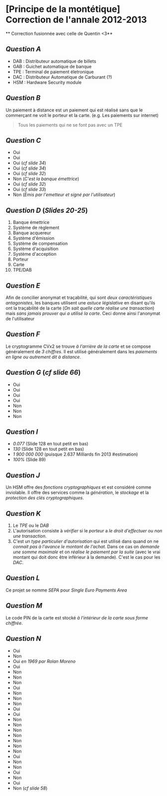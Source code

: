 # [Principe de la montétique] Correction de l'annale 2012-2013
** Correction fusionnée avec celle de Quentin <3**

## _Question A_
* DAB : Distributeur automatique de billets
* GAB : Guichet automatique de banque
* TPE : Terminal de paiement életronique
* DAC : Distributeur Automatique de Carburant (?)
* HSM : Hardware Security module

## _Question B_
Un paiement à distance est un paiement qui est réalisé sans que le commerçant ne voit le porteur et la carte. (e.g. Les paiements sur internet)
> Tous les paiements qui ne se font pas avec un TPE

## _Question C_
* Oui
* Oui
* Oui (*cf slide 34*)
* Oui (*cf slide 34*)
* Oui (*cf slide 32*)
* Non (*C'est la banque émettrice*)
* Oui (*cf slide 32*)
* Oui (*cf slide 33*)
* Non (*Emis par l'emetteur et signé par l'utilisateur*)

## _Question D_ (*Slides 20-25*)
1. Banque émettrice
2. Système de règlement
3. Banque acquereur
4. Système d'émission
5. Système de compensation
6. Système d'acquisition
7. Système d'acception
8. Porteur
9. Carte
10. TPE/DAB

## _Question E_
Afin de concilier anonymat et traçabilité, qui sont *deux caractéristiques antagonistes*, les banques utilisent une *astuce législative* en disant qu'ils ont la traçabilité de la carte (*On sait quelle carte réalise une transaction*) mais *sans jamais prouver qui a utilisé la carte*. Ceci donne ainsi l'anonymat de l'utilisateur

## _Question F_
Le cryptogramme CVx2 se trouve *à l'arrière de la carte* et se compose généralement de *3 chiffres*. Il est utilisé généralement dans les *paiements en ligne ou autrement dit à distance*.

## _Question G_ (*cf slide 66*)
* Oui
* Oui
* Oui
* Oui
* Non
* Non
* Non

## _Question I_
* *0.077* (Slide 128 en tout petit en bas)
* *130* (Slide 128 en tout petit en bas)
* *1 900 000 000* (puisque 2.637 Milliards fin 2013 #estimation)
* *100%* (Slide 89)

## _Question J_
Un HSM offre des *fonctions cryptographiques* et est considéré comme inviolable. Il offre des services comme la *génération*, le *stockage* et la *protection des clés cryptographiques*.

## _Question K_
1. Le *TPE* ou le *DAB*
2. L'autorisation consiste à *vérifier* si le *porteur* a *le droit d'effectuer ou non une transaction*.
3. C'est un *type particulier d'autorisation* qui est utilisé dans quand on ne *connait pas à l'avance le montant de l'achat*. Dans ce cas on *demande une somme maximale* et on *réalise le paiement par la suite* (avec le vrai montant qui doit donc être inférieur à la demande). C'est le cas pour les *DAC*.

## _Question L_
Ce projet se nomme *SEPA* pour *Single Euro Payments Area*

## _Question M_
Le code PIN de la carte est stocké *à l'intérieur de la carte sous forme chiffrée*.

## _Question N_
* Oui
* Non
* Oui *en 1969 par Rolan Moreno*
* Oui
* Non
* Non
* Non
* Oui
* Non
* Non
* Non
* Oui
* Oui
* Non
* Non
* Non
* Non
* Non
* Non
* Non
* Oui
* Non
* Non
* Oui
* Non
* Oui
* Non (*cf slide 58*)
